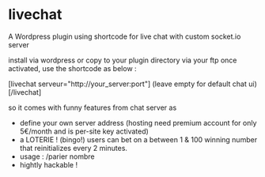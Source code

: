 # livechat
A Wordpress plugin using shortcode for live chat with custom socket.io server

install via wordpress or copy to your plugin directory via your ftp
once activated, use the shortcode as below :

\[livechat serveur="http://your_server:port"\] (leave empty for default chat ui) \[/livechat\]

so it comes with funny features from chat server as
* define your own server address (hosting need premium account for only 5€/month and is per-site key activated) 
* a LOTERIE ! (bingo!) users can bet on a between 1 & 100 winning number that reinitializes every 2 minutes.
* usage : /parier nombre
* hightly hackable !


